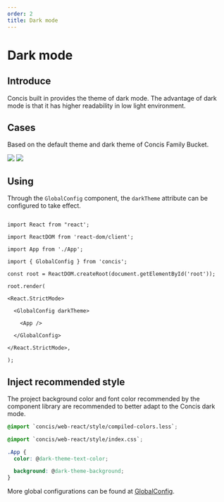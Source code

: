 ```yaml
---
order: 2
title: Dark mode
---
```


# Dark mode

## Introduce

Concis built in provides the theme of dark mode. The advantage of dark mode is that it has higher readability in low light environment.

<code src="../../packages/concis-react/src/GlobalConfig/demos/index2.tsx"></code>

## Cases

Based on the default theme and dark theme of Concis Family Bucket.

<img src="https://concis.org.cn/images/examplepic.jpeg" />

<img src="https://concis.org.cn/images/example-darkpic.jpeg" />

## Using

Through the `GlobalConfig` component, the `darkTheme` attribute can be configured to take effect.

```tsx pure

import React from "react';

import ReactDOM from 'react-dom/client';

import App from './App';

import { GlobalConfig } from 'concis';

const root = ReactDOM.createRoot(document.getElementById('root'));

root.render(

<React.StrictMode>

  <GlobalConfig darkTheme>

    <App />

  </GlobalConfig>

</React.StrictMode>,

);

```

## Inject recommended style

The project background color and font color recommended by the component library are recommended to better adapt to the Concis dark mode.

```css pure
@import `concis/web-react/style/compiled-colors.less`;

@import `concis/web-react/style/index.css`;

.App {
  color: @dark-theme-text-color;

  background: @dark-theme-background;
}
```

More global configurations can be found at <a href="https://concis.org.cn/#/common/global-config">GlobalConfig</a>.
